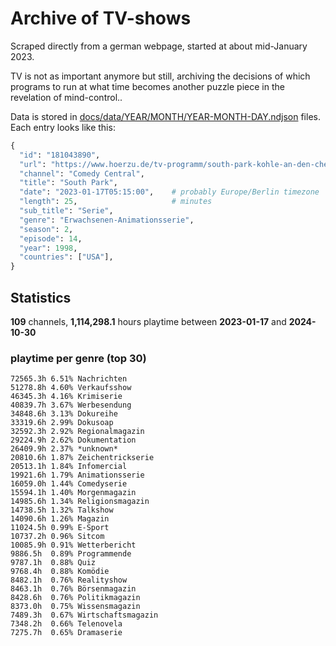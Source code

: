 # Archive of TV-shows

Scraped directly from a german webpage, started at about mid-January 2023.

TV is not as important anymore but still, archiving the decisions of which programs to run at what time
becomes another puzzle piece in the revelation of mind-control.. 

Data is stored in [docs/data/YEAR/MONTH/YEAR-MONTH-DAY.ndjson](docs/data/) files. 
Each entry looks like this:

```python
{
  "id": "181043890", 
  "url": "https://www.hoerzu.de/tv-programm/south-park-kohle-an-den-chefkoch/bid_181043890/", 
  "channel": "Comedy Central", 
  "title": "South Park", 
  "date": "2023-01-17T05:15:00",    # probably Europe/Berlin timezone 
  "length": 25,                     # minutes 
  "sub_title": "Serie", 
  "genre": "Erwachsenen-Animationsserie", 
  "season": 2, 
  "episode": 14, 
  "year": 1998, 
  "countries": ["USA"],
}
```

## Statistics

**109** channels, **1,114,298.1** hours playtime between **2023-01-17** and **2024-10-30**


### playtime per genre (top 30)

    72565.3h 6.51% Nachrichten
    51278.8h 4.60% Verkaufsshow
    46345.3h 4.16% Krimiserie
    40839.7h 3.67% Werbesendung
    34848.6h 3.13% Dokureihe
    33319.6h 2.99% Dokusoap
    32592.3h 2.92% Regionalmagazin
    29224.9h 2.62% Dokumentation
    26409.9h 2.37% *unknown*
    20810.6h 1.87% Zeichentrickserie
    20513.1h 1.84% Infomercial
    19921.6h 1.79% Animationsserie
    16059.0h 1.44% Comedyserie
    15594.1h 1.40% Morgenmagazin
    14985.6h 1.34% Religionsmagazin
    14738.5h 1.32% Talkshow
    14090.6h 1.26% Magazin
    11024.5h 0.99% E-Sport
    10737.2h 0.96% Sitcom
    10085.9h 0.91% Wetterbericht
    9886.5h  0.89% Programmende
    9787.1h  0.88% Quiz
    9768.4h  0.88% Komödie
    8482.1h  0.76% Realityshow
    8463.1h  0.76% Börsenmagazin
    8428.6h  0.76% Politikmagazin
    8373.0h  0.75% Wissensmagazin
    7489.3h  0.67% Wirtschaftsmagazin
    7348.2h  0.66% Telenovela
    7275.7h  0.65% Dramaserie
